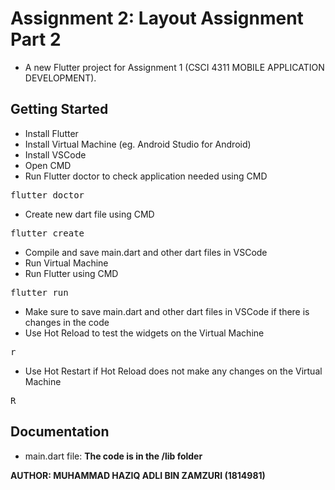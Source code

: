 # Assignment 2: Layout Assignment Part 2
- A new Flutter project for Assignment 1 (CSCI 4311 MOBILE APPLICATION DEVELOPMENT).
## Getting Started
- Install Flutter
- Install Virtual Machine (eg. Android Studio for Android)
- Install VSCode
- Open CMD
- Run Flutter doctor to check application needed using CMD
<pre>flutter doctor</pre>
- Create new dart file using CMD
<pre>flutter create</pre>
- Compile and save main.dart and other dart files in VSCode
- Run Virtual Machine
- Run Flutter using CMD
<pre>flutter run</pre>
- Make sure to save main.dart and other dart files in VSCode if there is changes in the code
- Use Hot Reload to test the widgets on the Virtual Machine
<pre>r</pre>
- Use Hot Restart if Hot Reload does not make any changes on the Virtual Machine
<pre>R</pre>
## Documentation
- main.dart file:
**The code is in the /lib folder**

<strong>AUTHOR: MUHAMMAD HAZIQ ADLI BIN ZAMZURI (1814981)</strong>
